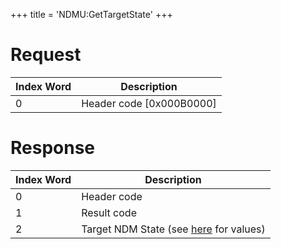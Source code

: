 +++
title = 'NDMU:GetTargetState'
+++

# Request

| Index Word | Description                |
|------------|----------------------------|
| 0          | Header code \[0x000B0000\] |

# Response

| Index Word | Description                                                       |
|------------|-------------------------------------------------------------------|
| 0          | Header code                                                       |
| 1          | Result code                                                       |
| 2          | Target NDM State (see [here](NDM_Services "wikilink") for values) |
